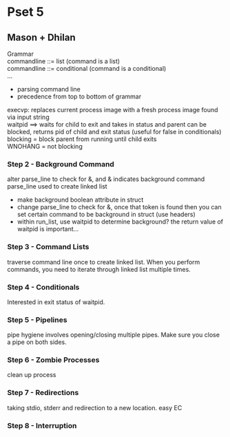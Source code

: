 # Pset 5
## Mason + Dhilan
Grammar  
commandline ::= list (command is a list)  
commandline ::= conditional (command is a conditional)  
...  

- parsing command line 
- precedence from top to bottom of grammar

execvp: replaces current process image with a fresh  process image found via input string  
waitpid ==> waits for child to exit and takes in status and parent can be blocked, returns pid of child and exit status (useful for false in conditionals)  
blocking = block parent from running until child exits  
WNOHANG = not blocking  

### Step 2 - Background Command
alter parse_line to check for &, and & indicates background command  
parse_line used to create linked list  
- make background boolean attribute in struct
- change parse_line to check for &, once that token is found then you can set certain command to be background in struct (use headers)  
- within run_list, use waitpid to determine background? the return value of waitpid is important...

### Step 3 - Command Lists
traverse command line once to create linked list. When you perform commands, you need to iterate through linked list multiple times.  

### Step 4 - Conditionals
Interested in exit status of waitpid.

### Step 5 - Pipelines
pipe hygiene involves opening/closing multiple pipes. Make sure you close a pipe on both sides.

### Step 6 - Zombie Processes
clean up process

### Step 7 - Redirections
taking stdio, stderr and redirection to a new location. easy EC

### Step 8 - Interruption
